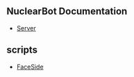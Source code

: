 ## NuclearBot Documentation
* [Server](https://discord.gg/KMKpTZ7kUr)


## scripts
* [FaceSide](https://github.com/iProB1/NuclearBot-Docs/blob/main/example-scripts/FaceSide.lua)
